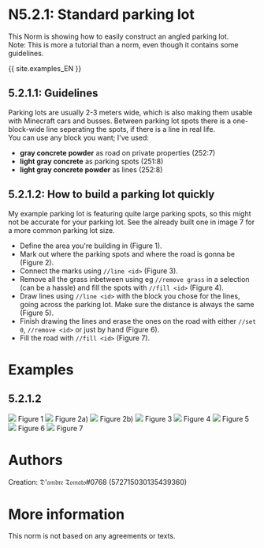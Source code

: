 # N5.2.1: Standard parking lot

This Norm is showing how to easily construct an angled parking lot. <br>
Note: This is more a tutorial than a norm, even though it contains some guidelines.

{{ site.examples_EN }}

## 5.2.1.1: Guidelines

Parking lots are usually 2-3 meters wide, which is also making them usable with Minecraft cars and busses. Between parking lot spots there is a one-block-wide line seperating the spots, if there is a line in real life. <br>
You can use any block you want; I've used:
* **gray concrete powder** as road on private properties (252:7)
* **light gray concrete** as parking spots (251:8)
* **light gray concrete powder** as lines (252:8)

## 5.2.1.2: How to build a parking lot quickly

My example parking lot is featuring quite large parking spots, so this might not be accurate for your parking lot. See the already built one in image 7 for a more common parking lot size.

* Define the area you're building in (Figure 1).
* Mark out where the parking spots and where the road is gonna be (Figure 2).
* Connect the marks using `//line <id>` (Figure 3).
* Remove all the grass inbetween using eg `//remove grass` in a selection (can be a hassle) and fill the spots with `//fill <id>` (Figure 4).
* Draw lines using `//line <id>` with the block you chose for the lines, going across the parking lot. Make sure the distance is always the same (Figure 5).
* Finish drawing the lines and erase the ones on the road with either `//set 0`, `//remove <id>` or just by hand (Figure 6).
* Fill the road with `//fill <id>` (Figure 7). 

# Examples

## 5.2.1.2

![](https://bte-n.github.io/resources/N5/2/1/pic_1.png)
Figure 1
![](https://bte-n.github.io/resources/N5/2/1/pic_2a.png)
Figure 2a)
![](https://bte-n.github.io/resources/N5/2/1/pic_2b.png)
Figure 2b)
![](https://bte-n.github.io/resources/N5/2/1/pic_3.png)
Figure 3
![](https://bte-n.github.io/resources/N5/2/1/pic_4.png)
Figure 4
![](https://bte-n.github.io/resources/N5/2/1/pic_5.png)
Figure 5
![](https://bte-n.github.io/resources/N5/2/1/pic_6.png)
Figure 6
![](https://bte-n.github.io/resources/N5/2/1/pic_7.png)
Figure 7

# Authors

Creation: 𝔇'𝔞𝔪𝔡𝔯𝔢 𝔗𝔬𝔪𝔞𝔱𝔬#0768 (572715030135439360)

# More information

This norm is not based on any agreements or texts.
